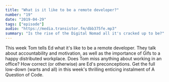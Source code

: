 ```yaml
---
title: "What is it like to be a remote developer?"
number: "19"
date: "2019-04-29"
tags: ["episode"]
audio: "https://media.transistor.fm/dbb375fe.mp3"
summary: "Is the rise of the Digital Nomad all it's cracked up to be?"
---
```


This week Tom tells Ed what it's like to be a remote developer. They talk about accountability and motivation, as well as the importance of Gifs to a happy distributed workplace. Does Tom miss anything about working in an office? How correct (or otherwise) are Ed's preconceptions. Get the full low-down (warts and all) in this week's thrilling enticing instalment of A Question of Code.
